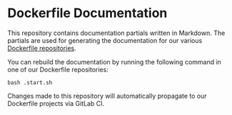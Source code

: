 # Dockerfile Documentation

This repository contains documentation partials written in Markdown. The partials are used for generating the documentation for our various [Dockerfile repositories](https://gitlab.com/megabyte-labs/dockerfile).

You can rebuild the documentation by running the following command in one of our Dockerfile repositories:

```shell
bash .start.sh
```

Changes made to this repository will automatically propagate to our Dockerfile projects via GitLab CI.


